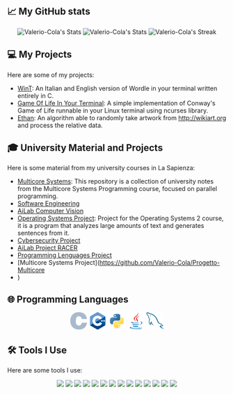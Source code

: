 ## 📈 My GitHub stats

<div class="badges-githubstats">
    <p align="center">
        <img src="https://github-readme-stats.vercel.app/api?username=Valerio-Cola&theme=tokyonight&show_icons=true&hide_border=true&count_private=true" alt="Valerio-Cola's Stats" height="165">
        <img src="https://github-readme-stats.vercel.app/api/top-langs/?username=Valerio-Cola&theme=tokyonight&show_icons=true&hide_border=true&count_private=true" alt="Valerio-Cola's Stats" height="165">
        <img src="https://github-readme-streak-stats.herokuapp.com/?user=Valerio-Cola&theme=tokyonight&hide_border=true" alt="Valerio-Cola's Streak" height="165">
    </p>
</div>

## 💻 My Projects

Here are some of my projects:

- [WinT](https://github.com/Valerio-Cola/WinT): An Italian and English version of Wordle in your terminal written entirely in C.
- [Game Of Life In Your Terminal](https://github.com/Valerio-Cola/Game-Of-Life-In-Your-Terminal): A simple implementation of Conway's Game of Life runnable in your Linux terminal using ncurses library.
- [Ethan](https://github.com/Valerio-Cola/Ethan_): An algorithm able to randomly take artwork from http://wikiart.org and process the relative data.

## 🎓 University Material and Projects

Here is some material from my university courses in La Sapienza:

- [Multicore Systems](https://github.com/Valerio-Cola/Sistemi_Multicore): This repository is a collection of university notes from the Multicore Systems Programming course, focused on parallel programming.
- [Software Engineering](https://github.com/Valerio-Cola/Ingegneria_Software)
- [AiLab Computer Vision](https://github.com/Valerio-Cola/AI-Lab)
- [Operating Systems Project](https://github.com/Valerio-Cola/progetto_sistemi): Project for the Operating Systems 2 course, it is a program that analyzes large amounts of text and generates sentences from it.
- [Cybersecurity Project](https://github.com/Valerio-Cola/Progetto-Sicurezza)
- [AiLab Project RACER](https://github.com/Valerio-Cola/RACER)
- [Programming Lenguages Project](https://github.com/Valerio-Cola/Progetto-Linguaggi)
- [Multicore Systems Project](https://github.com/Valerio-Cola/Progetto-Multicore
- )
## 🌐 Programming Languages

<p align="center">
    <img src="https://raw.githubusercontent.com/devicons/devicon/master/icons/c/c-original.svg" alt="C" width="40" height="40"/>
    <img src="https://raw.githubusercontent.com/devicons/devicon/master/icons/cplusplus/cplusplus-original.svg" alt="C++" width="40" height="40"/>
    <img src="https://raw.githubusercontent.com/devicons/devicon/master/icons/python/python-original.svg" alt="Python" width="40" height="40"/>
    <img src="https://raw.githubusercontent.com/devicons/devicon/master/icons/java/java-original.svg" alt="Java" width="40" height="40"/>
    <img src="https://raw.githubusercontent.com/devicons/devicon/master/icons/mysql/mysql-original.svg" alt="SQL" width="40" height="40"/>
</p>

## 🛠️ Tools I Use

Here are some tools I use:

<p align="center">
    <img src="https://img.shields.io/badge/VSCode-007ACC?style=for-the-badge&logo=visual-studio-code&logoColor=white">
    <img src="https://img.shields.io/badge/Linux-FCC624?style=for-the-badge&logo=linux&logoColor=black">
    <img src="https://img.shields.io/badge/Ubuntu-E95420?style=for-the-badge&logo=ubuntu&logoColor=white">
    <img src="https://img.shields.io/badge/C-A8B9CC?style=for-the-badge&logo=c&logoColor=black">
    <img src="https://img.shields.io/badge/CUDA-76B900?style=for-the-badge&logo=nvidia&logoColor=white">
    <img src="https://img.shields.io/badge/Python-3776AB?style=for-the-badge&logo=python&logoColor=white">
    <img src="https://img.shields.io/badge/GitHub-181717?style=for-the-badge&logo=github&logoColor=white">
    <img src="https://img.shields.io/badge/Git-F05032?style=for-the-badge&logo=git&logoColor=white">
    <img src="https://img.shields.io/badge/Windows%20WSL-4D4D4D?style=for-the-badge&logo=windows-terminal&logoColor=white">
    <img src="https://img.shields.io/badge/Arduino-00979D?style=for-the-badge&logo=arduino&logoColor=white">
    <img src="https://img.shields.io/badge/Bash-4EAA25?style=for-the-badge&logo=gnu-bash&logoColor=white">
    <img src="https://img.shields.io/badge/Adobe%20Illustrator-FF9A00?style=for-the-badge&logo=adobe-illustrator&logoColor=white">
    <img src="https://img.shields.io/badge/VirtualBox-21416b?style=for-the-badge&logo=VirtualBox&logoColor=white">
    <img src="https://img.shields.io/badge/lenovo%20laptop-E2231A?style=for-the-badge&logo=lenovo&logoColor=white">
</p>
